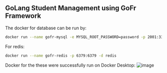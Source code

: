 ## GoLang Student Management using GoFr Framework 

The docker for database can be run by: 
```sh
docker run --name gofr-mysql -e MYSQL_ROOT_PASSWORD=password -p 2001:3306 -d mysql:8.0.30
```
For redis: 
```sh
docker run --name gofr-redis -p 6379:6379 -d redis
```
Docker for the these were successfully run on Docker Desktop: 
![image](https://github.com/lehen20/gofr-zops/assets/98393493/6b38a5ac-6e9f-43a9-a7c0-4ac185240328)
